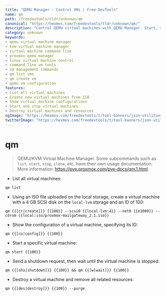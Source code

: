 ```yaml
---
title: "QEMU Manager - Control VMs | Free DevTools"
name: qm
path: /freedevtools/tldr/unknown/qm
canonical: "https://hexmos.com/freedevtools/tldr/unknown/qm/"
description: "Control QEMU virtual machines with QEMU Manager. Start, stop, clone, and manage VMs easily. Free online tool, no registration required for VM management."
category: unknown
keywords:
- qemu virtual machine manager
- kvm virtual machine manager
- virtual machine command line
- proxmox qemu manager
- linux virtual machine control
- command line vm tools
- vm management commands
- qm list vms
- qm create vm
- qemu vm configuration
features:
- List all virtual machines
- Create new virtual machines from ISO
- Show virtual machine configurations
- Start and stop virtual machines
- Destroy virtual machines and resources
ogImage: "https://hexmos.com/freedevtools/t/tool-banners/json-utilities-banner.png"
twitterImage: "https://hexmos.com/freedevtools/t/tool-banners/json-utilities-banner.png"
---
```


# qm

> QEMU/KVM Virtual Machine Manager.
> Some subcommands such as `list`, `start`, `stop`, `clone`, etc. have their own usage documentation.
> More information: <https://pve.proxmox.com/pve-docs/qm.1.html>.

- List all virtual machines:

`qm list`

- Using an ISO file uploaded on the local storage, create a virtual machine with a 4 GB SCSI disk on the `local-lvm` storage and an ID of 100:

`qm {{[cr|create]}} {{100}} --scsi0 {{local-lvm:4}} --net0 {{e1000}} --cdrom {{local:iso/proxmox-mailgateway_2.1.iso}}`

- Show the configuration of a virtual machine, specifying its ID:

`qm {{[co|config]}} {{100}}`

- Start a specific virtual machine:

`qm start {{100}}`

- Send a shutdown request, then wait until the virtual machine is stopped:

`qm {{[shu|shutdown]}} {{100}} && qm {{[w|wait]}} {{100}}`

- Destroy a virtual machine and remove all related resources:

`qm {{[des|destroy]}} {{100}} --purge`
